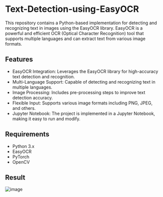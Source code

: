 # Text-Detection-using-EasyOCR

This repository contains a Python-based implementation for detecting and recognizing text in images using the EasyOCR library. EasyOCR is a powerful and efficient OCR (Optical Character Recognition) tool that supports multiple languages and can extract text from various image formats.

## Features
- EasyOCR Integration: Leverages the EasyOCR library for high-accuracy text detection and recognition.
- Multi-Language Support: Capable of detecting and recognizing text in multiple languages.
- Image Processing: Includes pre-processing steps to improve text detection accuracy.
- Flexible Input: Supports various image formats including PNG, JPEG, and others.
- Jupyter Notebook: The project is implemented in a Jupyter Notebook, making it easy to run and modify.

## Requirements
- Python 3.x
- EasyOCR
- PyTorch
- OpenCV

## Result

![image](https://github.com/user-attachments/assets/e1638e78-c376-4260-89fb-5e33816898a0)
